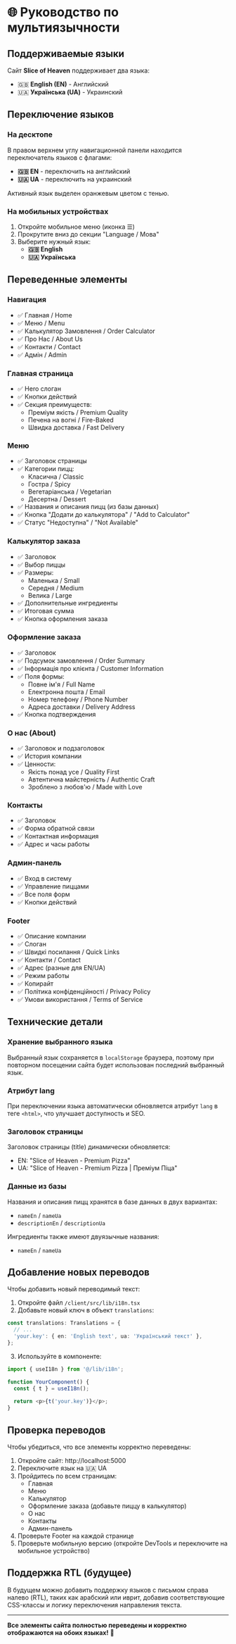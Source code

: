 # 🌐 Руководство по мультиязычности

## Поддерживаемые языки

Сайт **Slice of Heaven** поддерживает два языка:
- 🇬🇧 **English (EN)** - Английский
- 🇺🇦 **Українська (UA)** - Украинский

## Переключение языков

### На десктопе
В правом верхнем углу навигационной панели находится переключатель языков с флагами:
- **🇬🇧 EN** - переключить на английский
- **🇺🇦 UA** - переключить на украинский

Активный язык выделен оранжевым цветом с тенью.

### На мобильных устройствах
1. Откройте мобильное меню (иконка ☰)
2. Прокрутите вниз до секции "Language / Мова"
3. Выберите нужный язык:
   - **🇬🇧 English**
   - **🇺🇦 Українська**

## Переведенные элементы

### Навигация
- ✅ Главная / Home
- ✅ Меню / Menu
- ✅ Калькулятор Замовлення / Order Calculator
- ✅ Про Нас / About Us
- ✅ Контакти / Contact
- ✅ Адмін / Admin

### Главная страница
- ✅ Hero слоган
- ✅ Кнопки действий
- ✅ Секция преимуществ:
  - Преміум якість / Premium Quality
  - Печена на вогні / Fire-Baked
  - Швидка доставка / Fast Delivery

### Меню
- ✅ Заголовок страницы
- ✅ Категории пицц:
  - Класична / Classic
  - Гостра / Spicy
  - Вегетаріанська / Vegetarian
  - Десертна / Dessert
- ✅ Названия и описания пицц (из базы данных)
- ✅ Кнопка "Додати до калькулятора" / "Add to Calculator"
- ✅ Статус "Недоступна" / "Not Available"

### Калькулятор заказа
- ✅ Заголовок
- ✅ Выбор пиццы
- ✅ Размеры:
  - Маленька / Small
  - Середня / Medium
  - Велика / Large
- ✅ Дополнительные ингредиенты
- ✅ Итоговая сумма
- ✅ Кнопка оформления заказа

### Оформление заказа
- ✅ Заголовок
- ✅ Подсумок замовлення / Order Summary
- ✅ Інформація про клієнта / Customer Information
- ✅ Поля формы:
  - Повне ім'я / Full Name
  - Електронна пошта / Email
  - Номер телефону / Phone Number
  - Адреса доставки / Delivery Address
- ✅ Кнопка подтверждения

### О нас (About)
- ✅ Заголовок и подзаголовок
- ✅ История компании
- ✅ Ценности:
  - Якість понад усе / Quality First
  - Автентична майстерність / Authentic Craft
  - Зроблено з любов'ю / Made with Love

### Контакты
- ✅ Заголовок
- ✅ Форма обратной связи
- ✅ Контактная информация
- ✅ Адрес и часы работы

### Админ-панель
- ✅ Вход в систему
- ✅ Управление пиццами
- ✅ Все поля форм
- ✅ Кнопки действий

### Footer
- ✅ Описание компании
- ✅ Слоган
- ✅ Швидкі посилання / Quick Links
- ✅ Контакти / Contact
- ✅ Адрес (разные для EN/UA)
- ✅ Режим работы
- ✅ Копирайт
- ✅ Політика конфіденційності / Privacy Policy
- ✅ Умови використання / Terms of Service

## Технические детали

### Хранение выбранного языка
Выбранный язык сохраняется в `localStorage` браузера, поэтому при повторном посещении сайта будет использован последний выбранный язык.

### Атрибут lang
При переключении языка автоматически обновляется атрибут `lang` в теге `<html>`, что улучшает доступность и SEO.

### Заголовок страницы
Заголовок страницы (title) динамически обновляется:
- EN: "Slice of Heaven - Premium Pizza"
- UA: "Slice of Heaven - Premium Pizza | Преміум Піца"

### Данные из базы
Названия и описания пицц хранятся в базе данных в двух вариантах:
- `nameEn` / `nameUa`
- `descriptionEn` / `descriptionUa`

Ингредиенты также имеют двуязычные названия:
- `nameEn` / `nameUa`

## Добавление новых переводов

Чтобы добавить новый переводимый текст:

1. Откройте файл `/client/src/lib/i18n.tsx`
2. Добавьте новый ключ в объект `translations`:

```typescript
const translations: Translations = {
  // ...
  'your.key': { en: 'English text', ua: 'Український текст' },
};
```

3. Используйте в компоненте:

```typescript
import { useI18n } from '@/lib/i18n';

function YourComponent() {
  const { t } = useI18n();
  
  return <p>{t('your.key')}</p>;
}
```

## Проверка переводов

Чтобы убедиться, что все элементы корректно переведены:

1. Откройте сайт: http://localhost:5000
2. Переключите язык на 🇺🇦 UA
3. Пройдитесь по всем страницам:
   - Главная
   - Меню
   - Калькулятор
   - Оформление заказа (добавьте пиццу в калькулятор)
   - О нас
   - Контакты
   - Админ-панель
4. Проверьте Footer на каждой странице
5. Проверьте мобильную версию (откройте DevTools и переключите на мобильное устройство)

## Поддержка RTL (будущее)

В будущем можно добавить поддержку языков с письмом справа налево (RTL), таких как арабский или иврит, добавив соответствующие CSS-классы и логику переключения направления текста.

---

**Все элементы сайта полностью переведены и корректно отображаются на обоих языках!** 🎉
